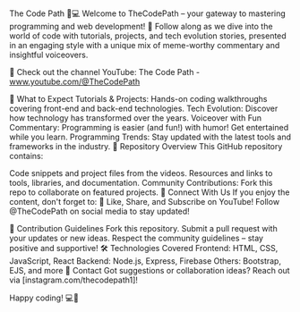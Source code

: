 The Code Path 🎥💻
Welcome to TheCodePath – your gateway to mastering programming and web development! 🚀
Follow along as we dive into the world of code with tutorials, projects, and tech evolution stories, presented in an engaging style with a unique mix of meme-worthy commentary and insightful voiceovers.

🔗 Check out the channel
YouTube: The Code Path - www.youtube.com/@TheCodePath


🌟 What to Expect
Tutorials & Projects: Hands-on coding walkthroughs covering front-end and back-end technologies.
Tech Evolution: Discover how technology has transformed over the years.
Voiceover with Fun Commentary: Programming is easier (and fun!) with humor! Get entertained while you learn.
Programming Trends: Stay updated with the latest tools and frameworks in the industry.
📂 Repository Overview
This GitHub repository contains:

Code snippets and project files from the videos.
Resources and links to tools, libraries, and documentation.
Community Contributions: Fork this repo to collaborate on featured projects.
💬 Connect With Us
If you enjoy the content, don't forget to:
🌟 Like, Share, and Subscribe on YouTube!
Follow @TheCodePath on social media to stay updated!

🤝 Contribution Guidelines
Fork this repository.
Submit a pull request with your updates or new ideas.
Respect the community guidelines – stay positive and supportive!
🛠️ Technologies Covered
Frontend: HTML, CSS, JavaScript, React
Backend: Node.js, Express, Firebase
Others: Bootstrap, EJS, and more
📧 Contact
Got suggestions or collaboration ideas? Reach out via [instagram.com/thecodepath1]!

Happy coding! 💻🚀
